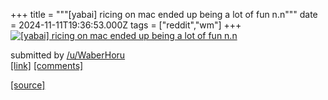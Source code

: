 +++
title = """[yabai] ricing on mac ended up being a lot of fun n.n"""
date = 2024-11-11T19:36:53.000Z
tags = ["reddit","wm"]
+++
[![[yabai] ricing on mac ended up being a lot of fun n.n](https://b.thumbs.redditmedia.com/dLXjNWDzs8GKCwOTB21Exx5q6oxr2wQW4GTLesWdcSQ.jpg "[yabai] ricing on mac ended up being a lot of fun n.n")](https://www.reddit.com/r/unixporn/comments/1gp0yvv/yabai_ricing_on_mac_ended_up_being_a_lot_of_fun_nn/)

submitted by [/u/WaberHoru](https://www.reddit.com/user/WaberHoru)  
[\[link\]](https://www.reddit.com/gallery/1gp0yvv) [\[comments\]](https://www.reddit.com/r/unixporn/comments/1gp0yvv/yabai_ricing_on_mac_ended_up_being_a_lot_of_fun_nn/)

[[source]](https://www.reddit.com/r/unixporn/comments/1gp0yvv/yabai_ricing_on_mac_ended_up_being_a_lot_of_fun_nn/)
